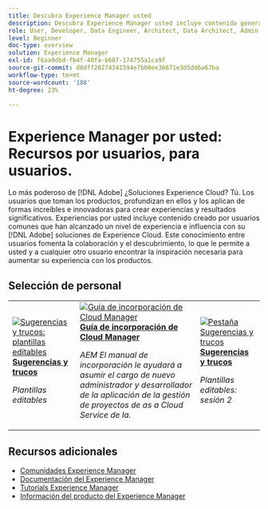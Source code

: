```yaml
---
title: Descubra Experience Manager usted
description: Descubra Experience Manager usted incluye contenido generado por los usuarios y creado por usuarios habituales que han adquirido un nivel de experiencia e influencia con sus conocimientos de Adobe Experience Manager.
role: User, Developer, Data Engineer, Architect, Data Architect, Admin, Leader
level: Beginner
doc-type: overview
solution: Experience Manager
exl-id: f6aa9dbd-fb4f-40fa-b607-174755a1ca9f
source-git-commit: d8dff20274341594e7b00ee36671e3d5dd6a67ba
workflow-type: tm+mt
source-wordcount: '188'
ht-degree: 23%

---
```


# Experience Manager por usted: Recursos por usuarios, para usuarios.

Lo más poderoso de [!DNL Adobe] ¿Soluciones Experience Cloud? Tú. Los usuarios que toman los productos, profundizan en ellos y los aplican de formas increíbles e innovadoras para crear experiencias y resultados significativos. Experiencias por usted incluye contenido creado por usuarios comunes que han alcanzado un nivel de experiencia e influencia con su [!DNL Adobe] soluciones de Experience Cloud. Este conocimiento entre usuarios fomenta la colaboración y el descubrimiento, lo que le permite a usted y a cualquier otro usuario encontrar la inspiración necesaria para aumentar su experiencia con los productos.

<div id="recs-overview-body-1"></div>
<div id="recs-overview-body-2"></div>
<div id="recs-overview-body-3"></div>
<div id="recs-overview-body-4"></div>
<div id="recs-overview-body-5"></div>
<div id="recs-overview-body-6"></div>

<div id="staff-picks-section">

## Selección de personal

<table>
<tr>
  <td>
    <a href="/help/experience-manager/sites/expert-resources/champion-tips-1.md">
      <img alt="Sugerencias y trucos: plantillas editables" src="https://video.tv.adobe.com/v/3409424?format=jpeg" />
    </a>
    <div>
      <a href="/help/experience-manager/sites/expert-resources/champion-tips-1.md">
    <strong>Sugerencias y trucos</strong>
    </a>
    </div>
    <p>
    <em>Plantillas editables</em>
    <p>
  </td>
  <td>
    <a href="/help/experience-manager/cloud-service/expert-resources/aem-champions/onboarding-playbook.md">
      <img alt="Guía de incorporación de Cloud Manager" src="https://video.tv.adobe.com/v/3419299?format=jpeg" />
    </a>
    <div>
      <a href="/help/experience-manager/cloud-service/expert-resources/aem-champions/onboarding-playbook.md">
    <strong>Guía de incorporación de Cloud Manager</strong>
    </a>
    </div>
    <p>
    <em>AEM El manual de incorporación le ayudará a asumir el cargo de nuevo administrador y desarrollador de la aplicación de la gestión de proyectos de as a Cloud Service de la.</em>
    <p>
  </td>
  <td>
    <a href="/help/experience-manager/sites/expert-resources/champion-tips-2.md">
      <img alt="Pestaña Sugerencias y trucos" src="https://video.tv.adobe.com/v/3409427?format=jpeg" />
    </a>
    <div>
      <a href="/help/experience-manager/sites/expert-resources/champion-tips-2.md">
    <strong>Sugerencias y trucos</strong>
    </a>
    </div>
    <p>
    <em>Plantillas editables: sesión 2</em>
    <p>
  </td>
</tr>
</table>

</div>

## Recursos adicionales

* [Comunidades Experience Manager](https://experienceleaguecommunities.adobe.com/t5/adobe-experience-manager/ct-p/adobe-experience-manager-community?profile.language=es)
* [Documentación del Experience Manager](https://experienceleague.adobe.com/docs/experience-manager-cloud-service.html?lang=es)
* [Tutorials Experience Manager](https://experienceleague.adobe.com/docs/experience-manager-learn/aem-tutorials/overview.html?lang=es)
* [Información del producto del Experience Manager](https://business.adobe.com/es/products/experience-manager/adobe-experience-manager.html)
